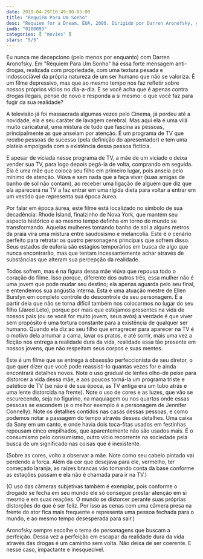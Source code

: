 ```yaml
---
date: 2019-04-29T10:49:00-03:00
title: "Requiém Para Um Sonho"
desc: "Requiem for a Dream. EUA, 2000. Dirigido por Darren Aronofsky, escrito em uma parceria entre Aronofsky e Hubert Selby Jr., baseado em seu próprio livro. Com Ellen Burstyn, Jared Leto, Jennifer Connelly."
imdb: "0180093"
categories: [ "movies" ]
stars: "5/5"
---
```

Eu nunca me decepciono (pelo menos por enquanto) com Darren Aronofsky. Em "Réquiem Para Um Sonho" há essa forte mensagem anti-drogas, realizada com propriedade, com uma textura pesada e indossociável da própria natureza de um ser humano que não se valoriza. É um filme depressivo, mas que ao mesmo tempo nos faz refletir sobre nossos próprios vícios no dia-a-dia. E se você acha que é apenas contra drogas ilegais, pense de novo e responda a si mesmo: o que você faz para fugir da sua realidade?

A televisão já foi massacrada algumas vezes pelo Cinema, já perdeu até a novidade, ela e seu caráter de lavagem cerebral. Mas aqui ela é uma vilã muito caricatural, uma mistura de tudo que fascina as pessoas, principalmente as que anseiam por atenção. É um programa de TV que recebe pessoas de sucesso (pela definição do apresentador) e tem uma plateia empolgada com a existência dessa pessoa fictícia.

E apesar de viciada nesse programa de TV, a mãe de um viciado o deixa vender sua TV, para logo depois pegá-la de volta, comprando em seguida. Ela é uma mãe que coloca seu filho em primeiro lugar, pois anseia pelo mínimo de atenção. Viúva e sem nada que a faça viver (suas amigas de banho de sol não contam), ao receber uma ligação de alguém que diz que ela aparecerá na TV a faz entrar em uma rígida dieta para voltar a entrar em um vestido que representa sua época áurea.

Por falar em época áurea, este filme está localizado no símbolo de sua decadência: Rhode Island, finalzinho de Nova York, que mantém seu aspecto histórico e ao mesmo tempo definha em torno do mundo se transformando. Aquelas mulheres tomando banho de sol a alguns metros da praia vira uma mistura entre saudosismo e melancolia. Este é o cenário perfeito para retratar os quatro personagens principais que sofrem disso. Seus estados de euforia são estágios temporários em busca de algo que nunca encontrarão, mas que tentam incessantemente achar através de substâncias que alteram sua percepção da realidade.

Todos sofrem, mas é na figura dessa mãe viúva que repousa todo o coração do filme. Isso porque, diferente dos outros três, essa mulher não é uma jovem que pode mudar seu destino; ela apenas aguarda pelo seu final, e entendemos sua angústia interna. Esta é uma atuação mestre de Ellen Burstyn em completo controle do descontrole de seu personagem. É a partir dela que não se torna difícil também nos colocarmos no lugar do seu filho (Jared Leto), porque por mais que estejamos presentes na vida de nossos pais (ou se você for muito jovem, seus avós) a verdade é que viver sem propósito é uma tortura constante para a existência de qualquer ser humano. Quando ela diz ao seu filho que emagrecer para aparecer na TV é o motivo dela arrumar a cama, lavar os pratos, e até sorrir, mais uma vez a ficção nos entrega a realidade dura da vida, realidade essa tão presente em nossos jovens, que não respeitam seus corpos e suas mentes.

Este é um filme que se entrega à obsessão perfeccionista de seu diretor, o que quer dizer que você pode reassisti-lo quantas vezes for e ainda encontrará detalhes novos. Note o uso gradual de lentes olho-de peixe para distorcer a vida dessa mãe, e aos poucos torná-la um programa triste e patético de TV (se não é de sua época, as TV antiga era um tubo atrás e uma lente distorcida na frente). Note o uso de cores e as luzes, que vão se escurecendo, seja no figurino, na maquiagem ou nos quartos onde essas pessoas se escondem (e o melhor exemplo é a personagem de Jennifer Connelly). Note os detalhes contidos nas casas dessas pessoas, e como podemos notar a passagem do tempo através desses detalhes. Uma caixa da Sony em um canto, e onde havia dois toca-fitas usados em festinhas repousam cinco empilhados, que aparentemente não são usados mais. É o consumismo pelo consumismo, outro vício recorrente na sociedade pela busca de um significado nas coisas que é inexistente.

(Sobre as cores, volto a observar a mãe. Note como seu cabelo pintado vai perdendo a força. Além da cor que desejava para ele, vermelho, ter começado laranja, as raízes brancas vão tomando conta da base conforme as estações passam e ela não é chamada para ir na TV.)

(O uso das câmeras subjetivas também é exemplar, pois conforme o drogado se fecha em seu mundo ele só consegue prestar atenção em si mesmo e em suas reações. O mundo se distorcer perante suas próprias distorções do que é ser feliz. Por isso as cenas com uma câmera presa na frente do ator fica mais frequente e representa uma pessoa fechada para o mundo, e ao mesmo tempo desesperada para sair.)

Aronofsky sempre escolhe o tema de personagens que buscam a perfeição. Dessa vez a perfeição em escapar da realidade dura da vida através das drogas é um caminho sem volta. Não deixa de ser coerente. E nesse caso, impactante e inesquecível.
